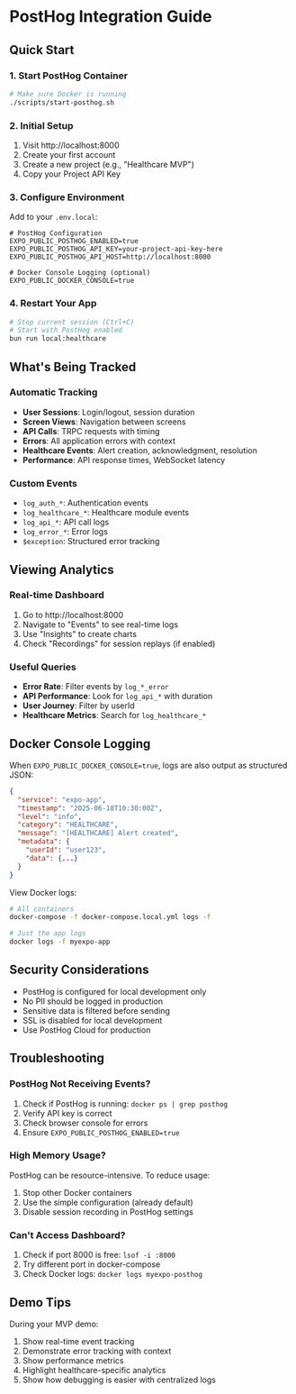 # PostHog Integration Guide

## Quick Start

### 1. Start PostHog Container
```bash
# Make sure Docker is running
./scripts/start-posthog.sh
```

### 2. Initial Setup
1. Visit http://localhost:8000
2. Create your first account
3. Create a new project (e.g., "Healthcare MVP")
4. Copy your Project API Key

### 3. Configure Environment
Add to your `.env.local`:
```env
# PostHog Configuration
EXPO_PUBLIC_POSTHOG_ENABLED=true
EXPO_PUBLIC_POSTHOG_API_KEY=your-project-api-key-here
EXPO_PUBLIC_POSTHOG_API_HOST=http://localhost:8000

# Docker Console Logging (optional)
EXPO_PUBLIC_DOCKER_CONSOLE=true
```

### 4. Restart Your App
```bash
# Stop current session (Ctrl+C)
# Start with PostHog enabled
bun run local:healthcare
```

## What's Being Tracked

### Automatic Tracking
- **User Sessions**: Login/logout, session duration
- **Screen Views**: Navigation between screens
- **API Calls**: TRPC requests with timing
- **Errors**: All application errors with context
- **Healthcare Events**: Alert creation, acknowledgment, resolution
- **Performance**: API response times, WebSocket latency

### Custom Events
- `log_auth_*`: Authentication events
- `log_healthcare_*`: Healthcare module events
- `log_api_*`: API call logs
- `log_error_*`: Error logs
- `$exception`: Structured error tracking

## Viewing Analytics

### Real-time Dashboard
1. Go to http://localhost:8000
2. Navigate to "Events" to see real-time logs
3. Use "Insights" to create charts
4. Check "Recordings" for session replays (if enabled)

### Useful Queries
- **Error Rate**: Filter events by `log_*_error`
- **API Performance**: Look for `log_api_*` with duration
- **User Journey**: Filter by userId
- **Healthcare Metrics**: Search for `log_healthcare_*`

## Docker Console Logging

When `EXPO_PUBLIC_DOCKER_CONSOLE=true`, logs are also output as structured JSON:
```json
{
  "service": "expo-app",
  "timestamp": "2025-06-18T10:30:00Z",
  "level": "info",
  "category": "HEALTHCARE",
  "message": "[HEALTHCARE] Alert created",
  "metadata": {
    "userId": "user123",
    "data": {...}
  }
}
```

View Docker logs:
```bash
# All containers
docker-compose -f docker-compose.local.yml logs -f

# Just the app logs
docker logs -f myexpo-app
```

## Security Considerations

- PostHog is configured for local development only
- No PII should be logged in production
- Sensitive data is filtered before sending
- SSL is disabled for local development
- Use PostHog Cloud for production

## Troubleshooting

### PostHog Not Receiving Events?
1. Check if PostHog is running: `docker ps | grep posthog`
2. Verify API key is correct
3. Check browser console for errors
4. Ensure `EXPO_PUBLIC_POSTHOG_ENABLED=true`

### High Memory Usage?
PostHog can be resource-intensive. To reduce usage:
1. Stop other Docker containers
2. Use the simple configuration (already default)
3. Disable session recording in PostHog settings

### Can't Access Dashboard?
1. Check if port 8000 is free: `lsof -i :8000`
2. Try different port in docker-compose
3. Check Docker logs: `docker logs myexpo-posthog`

## Demo Tips

During your MVP demo:
1. Show real-time event tracking
2. Demonstrate error tracking with context
3. Show performance metrics
4. Highlight healthcare-specific analytics
5. Show how debugging is easier with centralized logs